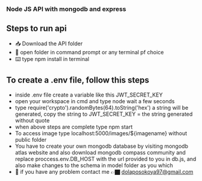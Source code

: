 ### Node JS API with mongodb and express

## Steps to run api

 - 📥 Download the API folder
 - 📁 open folder in command prompt or any terminal pf choice
 - ⌨️ type npm install in terminal

## To create a .env file, follow this steps 
- inside .env file create a variable like this JWT_SECRET_KEY
- open your workspace in cmd and type node wait a few seconds 
- type require('crypto').randomBytes(64).toString('hex') a string will be generated, copy the string to JWT_SECRET_KEY = the string generated without quote
- when above steps are complete type npm start
- To access image type localhost:5000/images/${imagename} without public folder
- You have to create your own mongodb database by visiting mongodb atlas website and also download mongodb compass community and replace proccess.env.DB_HOST with the url provided to you in db.js, and also make changes to the schema in model folder as you which
 - 📧 if you have any problem contact me 👉🏿 dolaposokoya97@gmail.com 

